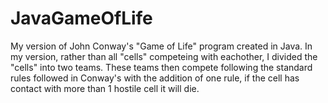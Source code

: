 # JavaGameOfLife
My version of John Conway's "Game of Life" program created in Java. In my version, rather than all "cells" competeing with eachother, I divided the "cells" into two teams. These teams then compete following the standard rules followed in Conway's with the addition of one rule, if the cell has contact with more than 1 hostile cell it will die.
